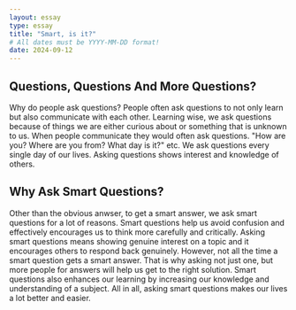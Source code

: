 ```yaml
---
layout: essay
type: essay
title: "Smart, is it?"
# All dates must be YYYY-MM-DD format!
date: 2024-09-12
---
```




## Questions, Questions And More Questions?

Why do people ask questions? People often ask questions to not only learn but also communicate with each other. Learning wise, we ask questions because of things we are either curious about or something that is unknown to us. When people communicate they would often ask questions. "How are you? Where are you from? What day is it?" etc. We ask questions every single day of our lives. Asking questions shows interest and knowledge of others.

## Why Ask Smart Questions?

Other than the obvious anwser, to get a smart answer, we ask smart questions for a lot of reasons. Smart questions help us avoid confusion and effectively encourages us to think more carefully and critically. Asking smart questions means showing genuine interest on a topic and it encourages others to respond back genuinely. However, not all the time a smart question gets a smart answer. That is why asking not just one, but more people for answers will help us get to the right solution. Smart questions also enhances our learning by increasing our knowledge and understanding of a subject. All in all, asking smart questions makes our lives a lot better and easier.
